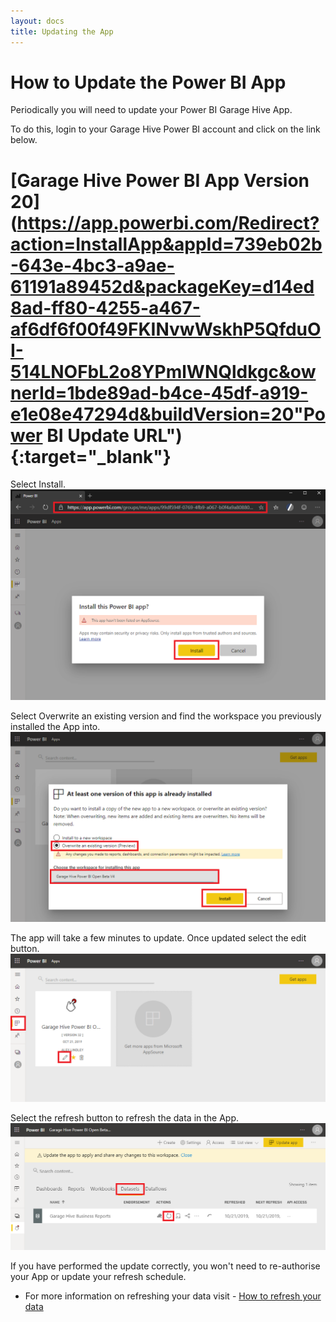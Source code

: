 ```yaml
---
layout: docs
title: Updating the App
---
```


#   How to Update the Power BI App

Periodically you will need to update your Power BI Garage Hive App. 

To do this, login to your Garage Hive Power BI account and click on the link below.

# [Garage Hive Power BI App Version 20](https://app.powerbi.com/Redirect?action=InstallApp&appId=739eb02b-643e-4bc3-a9ae-61191a89452d&packageKey=d14ed8ad-ff80-4255-a467-af6df6f00f49FKINvwWskhP5QfduOI-514LNOFbL2o8YPmlWNQldkgc&ownerId=1bde89ad-b4ce-45df-a919-e1e08e47294d&buildVersion=20"Power BI Update URL"){:target="_blank"}
   

Select Install.
![](media/powerbi-app-update.png)

Select Overwrite an existing version and find the workspace you previously installed the App into. 
![](media/powerbi-app-overwrite.png)

The app will take a few minutes to update. Once updated select the edit button. 
![](media/powerbi-app-update-overwrite-edit.png)

Select the refresh button to refresh the data in the App. 
![](media/powerbi-app-update-refresh.png)

If you have performed the update correctly, you won't need to re-authorise your App or update your refresh schedule. 

* For more information on refreshing your data visit - [How to refresh your data](https://docs.garagehive.co.uk/docs/powerbi-refresh-data.html "How to refresh your data")